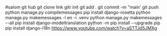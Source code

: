 #salom git hub
git clone link
gitr init 
git add .
git commit -m "main'
git push
python manage.py compilemessages
pip install django-rosetta
python manage.py makemessages -l en -i .venv
python manage.py makemessages --all
pip install django-modeltranslation
python -m pip install --upgrade pip
pip install django-i18n
    https://www.youtube.com/watch?v=aSTTJd5JMXg
